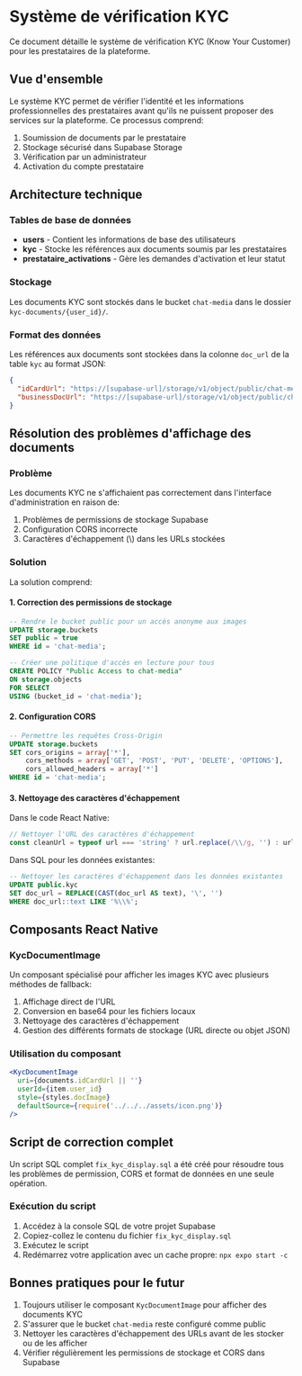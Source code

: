 # Système de vérification KYC

Ce document détaille le système de vérification KYC (Know Your Customer) pour les prestataires de la plateforme.

## Vue d'ensemble

Le système KYC permet de vérifier l'identité et les informations professionnelles des prestataires avant qu'ils ne puissent proposer des services sur la plateforme. Ce processus comprend:

1. Soumission de documents par le prestataire
2. Stockage sécurisé dans Supabase Storage
3. Vérification par un administrateur
4. Activation du compte prestataire

## Architecture technique

### Tables de base de données

- **users** - Contient les informations de base des utilisateurs
- **kyc** - Stocke les références aux documents soumis par les prestataires
- **prestataire_activations** - Gère les demandes d'activation et leur statut

### Stockage

Les documents KYC sont stockés dans le bucket `chat-media` dans le dossier `kyc-documents/{user_id}/`.

### Format des données

Les références aux documents sont stockées dans la colonne `doc_url` de la table `kyc` au format JSON:

```json
{
  "idCardUrl": "https://[supabase-url]/storage/v1/object/public/chat-media/kyc-documents/[user_id]/id_card_[user_id]_[timestamp].jpg",
  "businessDocUrl": "https://[supabase-url]/storage/v1/object/public/chat-media/kyc-documents/[user_id]/business_doc_[user_id]_[timestamp].jpg"
}
```

## Résolution des problèmes d'affichage des documents

### Problème

Les documents KYC ne s'affichaient pas correctement dans l'interface d'administration en raison de:

1. Problèmes de permissions de stockage Supabase
2. Configuration CORS incorrecte
3. Caractères d'échappement (\\) dans les URLs stockées

### Solution

La solution comprend:

#### 1. Correction des permissions de stockage

```sql
-- Rendre le bucket public pour un accès anonyme aux images
UPDATE storage.buckets
SET public = true
WHERE id = 'chat-media';

-- Créer une politique d'accès en lecture pour tous
CREATE POLICY "Public Access to chat-media"
ON storage.objects
FOR SELECT
USING (bucket_id = 'chat-media');
```

#### 2. Configuration CORS

```sql
-- Permettre les requêtes Cross-Origin
UPDATE storage.buckets
SET cors_origins = array['*'],
    cors_methods = array['GET', 'POST', 'PUT', 'DELETE', 'OPTIONS'],
    cors_allowed_headers = array['*']
WHERE id = 'chat-media';
```

#### 3. Nettoyage des caractères d'échappement

Dans le code React Native:

```javascript
// Nettoyer l'URL des caractères d'échappement
const cleanUrl = typeof url === 'string' ? url.replace(/\\/g, '') : url;
```

Dans SQL pour les données existantes:

```sql
-- Nettoyer les caractères d'échappement dans les données existantes
UPDATE public.kyc
SET doc_url = REPLACE(CAST(doc_url AS text), '\', '')
WHERE doc_url::text LIKE '%\\%';
```

## Composants React Native

### KycDocumentImage

Un composant spécialisé pour afficher les images KYC avec plusieurs méthodes de fallback:

1. Affichage direct de l'URL
2. Conversion en base64 pour les fichiers locaux
3. Nettoyage des caractères d'échappement
4. Gestion des différents formats de stockage (URL directe ou objet JSON)

### Utilisation du composant

```jsx
<KycDocumentImage
  uri={documents.idCardUrl || ''}
  userId={item.user_id}
  style={styles.docImage}
  defaultSource={require('../../../assets/icon.png')}
/>
```

## Script de correction complet

Un script SQL complet `fix_kyc_display.sql` a été créé pour résoudre tous les problèmes de permission, CORS et format de données en une seule opération.

### Exécution du script

1. Accédez à la console SQL de votre projet Supabase
2. Copiez-collez le contenu du fichier `fix_kyc_display.sql`
3. Exécutez le script
4. Redémarrez votre application avec un cache propre: `npx expo start -c`

## Bonnes pratiques pour le futur

1. Toujours utiliser le composant `KycDocumentImage` pour afficher des documents KYC
2. S'assurer que le bucket `chat-media` reste configuré comme public
3. Nettoyer les caractères d'échappement des URLs avant de les stocker ou de les afficher
4. Vérifier régulièrement les permissions de stockage et CORS dans Supabase